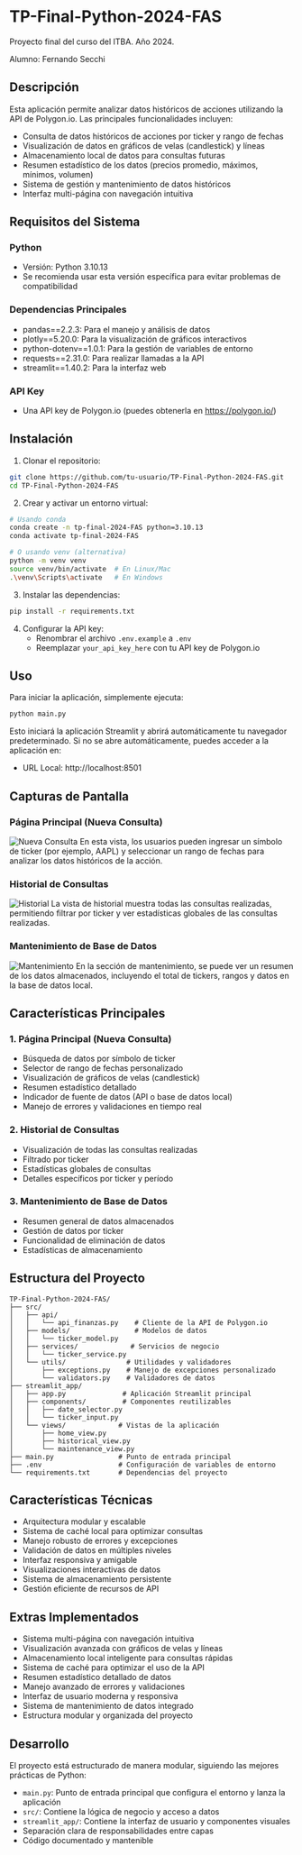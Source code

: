 # TP-Final-Python-2024-FAS

Proyecto final del curso del ITBA. Año 2024.

Alumno: Fernando Secchi

## Descripción

Esta aplicación permite analizar datos históricos de acciones utilizando la API de Polygon.io. Las principales funcionalidades incluyen:

- Consulta de datos históricos de acciones por ticker y rango de fechas
- Visualización de datos en gráficos de velas (candlestick) y líneas
- Almacenamiento local de datos para consultas futuras
- Resumen estadístico de los datos (precios promedio, máximos, mínimos, volumen)
- Sistema de gestión y mantenimiento de datos históricos
- Interfaz multi-página con navegación intuitiva

## Requisitos del Sistema

### Python

- Versión: Python 3.10.13
- Se recomienda usar esta versión específica para evitar problemas de compatibilidad

### Dependencias Principales

- pandas==2.2.3: Para el manejo y análisis de datos
- plotly==5.20.0: Para la visualización de gráficos interactivos
- python-dotenv==1.0.1: Para la gestión de variables de entorno
- requests==2.31.0: Para realizar llamadas a la API
- streamlit==1.40.2: Para la interfaz web

### API Key

- Una API key de Polygon.io (puedes obtenerla en https://polygon.io/)

## Instalación

1. Clonar el repositorio:

```bash
git clone https://github.com/tu-usuario/TP-Final-Python-2024-FAS.git
cd TP-Final-Python-2024-FAS
```

2. Crear y activar un entorno virtual:

```bash
# Usando conda
conda create -n tp-final-2024-FAS python=3.10.13
conda activate tp-final-2024-FAS

# O usando venv (alternativa)
python -m venv venv
source venv/bin/activate  # En Linux/Mac
.\venv\Scripts\activate   # En Windows
```

3. Instalar las dependencias:

```bash
pip install -r requirements.txt
```

4. Configurar la API key:
   - Renombrar el archivo `.env.example` a `.env`
   - Reemplazar `your_api_key_here` con tu API key de Polygon.io

## Uso

Para iniciar la aplicación, simplemente ejecuta:

```bash
python main.py
```

Esto iniciará la aplicación Streamlit y abrirá automáticamente tu navegador predeterminado. Si no se abre automáticamente, puedes acceder a la aplicación en:

- URL Local: http://localhost:8501

## Capturas de Pantalla

### Página Principal (Nueva Consulta)
![Nueva Consulta](screenshots/nueva_consulta.png)
En esta vista, los usuarios pueden ingresar un símbolo de ticker (por ejemplo, AAPL) y seleccionar un rango de fechas para analizar los datos históricos de la acción.

### Historial de Consultas
![Historial](screenshots/historial.png)
La vista de historial muestra todas las consultas realizadas, permitiendo filtrar por ticker y ver estadísticas globales de las consultas realizadas.

### Mantenimiento de Base de Datos
![Mantenimiento](screenshots/mantenimiento.png)
En la sección de mantenimiento, se puede ver un resumen de los datos almacenados, incluyendo el total de tickers, rangos y datos en la base de datos local.

## Características Principales

### 1. Página Principal (Nueva Consulta)
- Búsqueda de datos por símbolo de ticker
- Selector de rango de fechas personalizado
- Visualización de gráficos de velas (candlestick)
- Resumen estadístico detallado
- Indicador de fuente de datos (API o base de datos local)
- Manejo de errores y validaciones en tiempo real

### 2. Historial de Consultas
- Visualización de todas las consultas realizadas
- Filtrado por ticker
- Estadísticas globales de consultas
- Detalles específicos por ticker y período

### 3. Mantenimiento de Base de Datos
- Resumen general de datos almacenados
- Gestión de datos por ticker
- Funcionalidad de eliminación de datos
- Estadísticas de almacenamiento

## Estructura del Proyecto

```
TP-Final-Python-2024-FAS/
├── src/
│   ├── api/
│   │   └── api_finanzas.py    # Cliente de la API de Polygon.io
│   ├── models/                # Modelos de datos
│   │   └── ticker_model.py
│   ├── services/             # Servicios de negocio
│   │   └── ticker_service.py
│   └── utils/               # Utilidades y validadores
│       ├── exceptions.py    # Manejo de excepciones personalizado
│       └── validators.py    # Validadores de datos
├── streamlit_app/
│   ├── app.py              # Aplicación Streamlit principal
│   ├── components/         # Componentes reutilizables
│   │   ├── date_selector.py
│   │   └── ticker_input.py
│   └── views/             # Vistas de la aplicación
│       ├── home_view.py
│       ├── historical_view.py
│       └── maintenance_view.py
├── main.py                # Punto de entrada principal
├── .env                   # Configuración de variables de entorno
└── requirements.txt       # Dependencias del proyecto
```

## Características Técnicas

- Arquitectura modular y escalable
- Sistema de caché local para optimizar consultas
- Manejo robusto de errores y excepciones
- Validación de datos en múltiples niveles
- Interfaz responsiva y amigable
- Visualizaciones interactivas de datos
- Sistema de almacenamiento persistente
- Gestión eficiente de recursos de API

## Extras Implementados

- Sistema multi-página con navegación intuitiva
- Visualización avanzada con gráficos de velas y líneas
- Almacenamiento local inteligente para consultas rápidas
- Sistema de caché para optimizar el uso de la API
- Resumen estadístico detallado de datos
- Manejo avanzado de errores y validaciones
- Interfaz de usuario moderna y responsiva
- Sistema de mantenimiento de datos integrado
- Estructura modular y organizada del proyecto

## Desarrollo

El proyecto está estructurado de manera modular, siguiendo las mejores prácticas de Python:

- `main.py`: Punto de entrada principal que configura el entorno y lanza la aplicación
- `src/`: Contiene la lógica de negocio y acceso a datos
- `streamlit_app/`: Contiene la interfaz de usuario y componentes visuales
- Separación clara de responsabilidades entre capas
- Código documentado y mantenible
